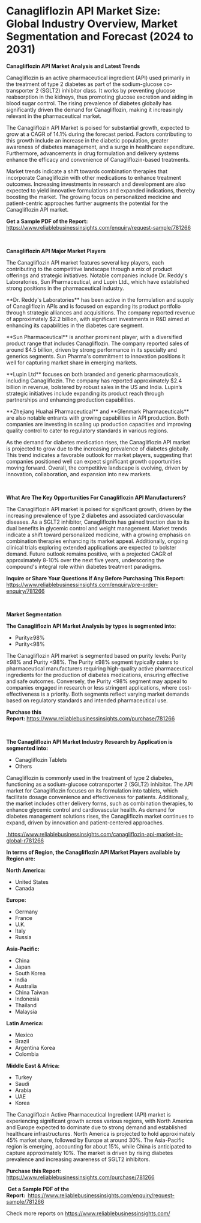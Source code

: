 <p><h1>Canagliflozin API Market Size: Global Industry Overview, Market Segmentation and Forecast (2024 to 2031)</h1></p><p><strong>Canagliflozin API Market Analysis and Latest Trends</strong></p>
<p><p>Canagliflozin is an active pharmaceutical ingredient (API) used primarily in the treatment of type 2 diabetes as part of the sodium-glucose co-transporter 2 (SGLT2) inhibitor class. It works by preventing glucose reabsorption in the kidneys, thus promoting glucose excretion and aiding in blood sugar control. The rising prevalence of diabetes globally has significantly driven the demand for Canagliflozin, making it increasingly relevant in the pharmaceutical market.</p><p>The Canagliflozin API Market is poised for substantial growth, expected to grow at a CAGR of 14.1% during the forecast period. Factors contributing to this growth include an increase in the diabetic population, greater awareness of diabetes management, and a surge in healthcare expenditure. Furthermore, advancements in drug formulation and delivery systems enhance the efficacy and convenience of Canagliflozin-based treatments. </p><p>Market trends indicate a shift towards combination therapies that incorporate Canagliflozin with other medications to enhance treatment outcomes. Increasing investments in research and development are also expected to yield innovative formulations and expanded indications, thereby boosting the market. The growing focus on personalized medicine and patient-centric approaches further augments the potential for the Canagliflozin API market.</p></p>
<p><strong>Get a Sample PDF of the Report:&nbsp;</strong> <a href="https://www.reliablebusinessinsights.com/enquiry/request-sample/781266?utm_campaign=115&utm_medium=2&utm_source=Github&utm_content=ia&utm_term=30122024&utm_id=canagliflozin-api">https://www.reliablebusinessinsights.com/enquiry/request-sample/781266</a></p>
<p>&nbsp;</p>
<p><strong>Canagliflozin API Major Market Players</strong></p>
<p><p>The Canagliflozin API market features several key players, each contributing to the competitive landscape through a mix of product offerings and strategic initiatives. Notable companies include Dr. Reddy's Laboratories, Sun Pharmaceutical, and Lupin Ltd., which have established strong positions in the pharmaceutical industry.</p><p>**Dr. Reddy's Laboratories** has been active in the formulation and supply of Canagliflozin APIs and is focused on expanding its product portfolio through strategic alliances and acquisitions. The company reported revenue of approximately $2.2 billion, with significant investments in R&D aimed at enhancing its capabilities in the diabetes care segment.</p><p>**Sun Pharmaceutical** is another prominent player, with a diversified product range that includes Canagliflozin. The company reported sales of around $4.5 billion, driven by strong performance in its specialty and generics segments. Sun Pharma's commitment to innovation positions it well for capturing market share in emerging markets.</p><p>**Lupin Ltd** focuses on both branded and generic pharmaceuticals, including Canagliflozin. The company has reported approximately $2.4 billion in revenue, bolstered by robust sales in the US and India. Lupin’s strategic initiatives include expanding its product reach through partnerships and enhancing production capabilities.</p><p>**Zhejiang Huahai Pharmaceutical** and **Glenmark Pharmaceuticals** are also notable entrants with growing capabilities in API production. Both companies are investing in scaling up production capacities and improving quality control to cater to regulatory standards in various regions.</p><p>As the demand for diabetes medication rises, the Canagliflozin API market is projected to grow due to the increasing prevalence of diabetes globally. This trend indicates a favorable outlook for market players, suggesting that companies positioned well can expect significant growth opportunities moving forward. Overall, the competitive landscape is evolving, driven by innovation, collaboration, and expansion into new markets.</p></p>
<p>&nbsp;</p>
<p><strong>What Are The Key Opportunities For Canagliflozin API Manufacturers?</strong></p>
<p><p>The Canagliflozin API market is poised for significant growth, driven by the increasing prevalence of type 2 diabetes and associated cardiovascular diseases. As a SGLT2 inhibitor, Canagliflozin has gained traction due to its dual benefits in glycemic control and weight management. Market trends indicate a shift toward personalized medicine, with a growing emphasis on combination therapies enhancing its market appeal. Additionally, ongoing clinical trials exploring extended applications are expected to bolster demand. Future outlook remains positive, with a projected CAGR of approximately 8-10% over the next five years, underscoring the compound's integral role within diabetes treatment paradigms.</p></p>
<p><strong>Inquire or Share Your Questions If Any Before Purchasing This Report:</strong> <a href="https://www.reliablebusinessinsights.com/enquiry/pre-order-enquiry/781266?utm_campaign=115&utm_medium=2&utm_source=Github&utm_content=ia&utm_term=30122024&utm_id=canagliflozin-api">https://www.reliablebusinessinsights.com/enquiry/pre-order-enquiry/781266</a></p>
<p>&nbsp;</p>
<p><strong>Market Segmentation</strong></p>
<p><strong>The Canagliflozin API Market Analysis by types is segmented into:</strong></p>
<p><ul><li>Purity≥98%</li><li>Purity<98%</li></ul></p>
<p><p>The Canagliflozin API market is segmented based on purity levels: Purity ≥98% and Purity <98%. The Purity ≥98% segment typically caters to pharmaceutical manufacturers requiring high-quality active pharmaceutical ingredients for the production of diabetes medications, ensuring effective and safe outcomes. Conversely, the Purity <98% segment may appeal to companies engaged in research or less stringent applications, where cost-effectiveness is a priority. Both segments reflect varying market demands based on regulatory standards and intended pharmaceutical use.</p></p>
<p><strong>Purchase this Report:&nbsp;</strong><a href="https://www.reliablebusinessinsights.com/purchase/781266?utm_campaign=115&utm_medium=2&utm_source=Github&utm_content=ia&utm_term=30122024&utm_id=canagliflozin-api">https://www.reliablebusinessinsights.com/purchase/781266</a></p>
<p>&nbsp;</p>
<p><strong>The Canagliflozin API Market Industry Research by Application is segmented into:</strong></p>
<p><ul><li>Canagliflozin Tablets</li><li>Others</li></ul></p>
<p><p>Canagliflozin is commonly used in the treatment of type 2 diabetes, functioning as a sodium-glucose cotransporter 2 (SGLT2) inhibitor. The API market for Canagliflozin focuses on its formulation into tablets, which facilitate dosage convenience and effectiveness for patients. Additionally, the market includes other delivery forms, such as combination therapies, to enhance glycemic control and cardiovascular health. As demand for diabetes management solutions rises, the Canagliflozin market continues to expand, driven by innovation and patient-centered approaches.</p></p>
<p><a href="https://www.reliablebusinessinsights.com/canagliflozin-api-market-in-global-r781266?utm_campaign=115&utm_medium=2&utm_source=Github&utm_content=ia&utm_term=30122024&utm_id=canagliflozin-api">&nbsp;https://www.reliablebusinessinsights.com/canagliflozin-api-market-in-global-r781266</a></p>
<p><strong>In terms of Region, the Canagliflozin API Market Players available by Region are:</strong></p>
<p>
    <p> <strong> North America: </strong>
        <ul>
            <li>United States</li>
            <li>Canada</li>
        </ul>
        </p> 
    <p> <strong> Europe: </strong>
        <ul>
            <li>Germany</li>
            <li>France</li>
            <li>U.K.</li>
            <li>Italy</li>
            <li>Russia</li>
        </ul>
        </p> 
    <p> <strong> Asia-Pacific: </strong>
        <ul>
            <li>China</li>
            <li>Japan</li>
            <li>South Korea</li>
            <li>India</li>
            <li>Australia</li>
            <li>China Taiwan</li>
            <li>Indonesia</li>
            <li>Thailand</li>
            <li>Malaysia</li>
        </ul>
        </p> 
    <p> <strong> Latin America: </strong>
        <ul>
            <li>Mexico</li>
            <li>Brazil</li>
            <li>Argentina Korea</li>
            <li>Colombia</li>
        </ul>
        </p> 
    <p> <strong> Middle East & Africa: </strong>
        <ul>
            <li>Turkey</li>
            <li>Saudi</li>
            <li>Arabia</li>
            <li>UAE</li>
            <li>Korea</li>
        </ul>
    </p>
    </p>
<p><p>The Canagliflozin Active Pharmaceutical Ingredient (API) market is experiencing significant growth across various regions, with North America and Europe expected to dominate due to strong demand and established healthcare infrastructures. North America is projected to hold approximately 45% market share, followed by Europe at around 30%. The Asia-Pacific region is emerging, accounting for about 15%, while China is anticipated to capture approximately 10%. The market is driven by rising diabetes prevalence and increasing awareness of SGLT2 inhibitors.</p></p>
<p><strong>Purchase this Report: </strong><a href="https://www.reliablebusinessinsights.com/purchase/781266?utm_campaign=115&utm_medium=2&utm_source=Github&utm_content=ia&utm_term=30122024&utm_id=canagliflozin-api">https://www.reliablebusinessinsights.com/purchase/781266</a></p>
<p>&nbsp;<strong>Get a Sample PDF of the Report:&nbsp;&nbsp;</strong><a href="https://www.reliablebusinessinsights.com/enquiry/request-sample/781266?utm_campaign=115&utm_medium=2&utm_source=Github&utm_content=ia&utm_term=30122024&utm_id=canagliflozin-api">https://www.reliablebusinessinsights.com/enquiry/request-sample/781266</a></p>
<p><strong></strong></p>
<p>Check more reports on <a href="https://www.reliablebusinessinsights.com/?utm_campaign=115&utm_medium=2&utm_source=Github&utm_content=ia&utm_term=30122024&utm_id=canagliflozin-api">https://www.reliablebusinessinsights.com/</a></p>